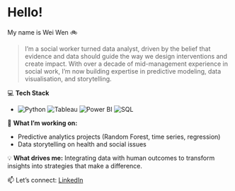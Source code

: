 # Hello!

My name is Wei Wen 🚲

> I’m a social worker turned data analyst, driven by the belief that evidence and data should guide the way we design interventions and create impact. With over a decade of mid-management experience in social work, I’m now building expertise in predictive modeling, data visualisation, and storytelling.

💻 **Tech Stack**
* ![Python](https://img.shields.io/badge/Python-FFCC33?style=for-the-badge&logo=python&logoColor=black)
![Tableau](https://img.shields.io/badge/Tableau-E7692B?style=for-the-badge&logo=tableau&logoColor=white)
![Power BI](https://img.shields.io/badge/Power%20BI-FFCC33?style=for-the-badge&logo=power-bi&logoColor=black)
![SQL](https://img.shields.io/badge/SQL-006A7D?style=for-the-badge&logo=databricks&logoColor=white)

🌱 **What I’m working on:**
* Predictive analytics projects (Random Forest, time series, regression)
* Data storytelling on health and social issues

💡 **What drives me:** Integrating data with human outcomes to transform insights into strategies that make a difference.

📫 Let’s connect: [LinkedIn](https://www.linkedin.com/in/t-weiwenn)
